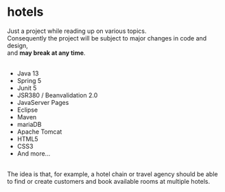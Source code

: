 # hotels
Just a project while reading up on various topics.<br />
Consequently the project will be subject to major changes in code and design,<br />
and <b>may break at any time</b>.<br />
<br />
<ul>
  <li>Java 13</li>
  <li>Spring 5</li>
  <li>Junit 5</li>
  <li>JSR380 / Beanvalidation 2.0</li>
  <li>JavaServer Pages</li>
  <li>Eclipse</li>
  <li>Maven</li>
  <li>mariaDB</li>
  <li>Apache Tomcat</li>
  <li>HTML5</li>
  <li>CSS3</li>
  <li>And more...</li>
</ul>
<br />
The idea is that, for example, a hotel chain or travel agency should be able to find or create customers and book available rooms at multiple hotels.

